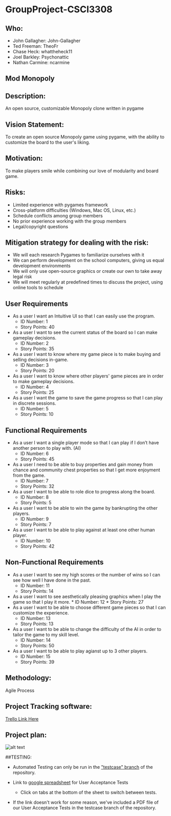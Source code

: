 # GroupProject-CSCI3308

## Who:
 * John Gallagher: John-Gallagher
 * Ted Freeman: TheoFr
 * Chase Heck: whattheheck11
 * Joel Barkley: Psychonattic
 * Nathan Carmine: ncarmine

## Mod Monopoly

## Description:
An open source, customizable Monopoly clone written in pygame

## Vision Statement:
To create an open source Monopoly game using pygame, with the ability to customize the board to the user's liking.

## Motivation: 
To make players smile while combining our love of modularity and board game.

## Risks: 
 * Limited experience with pygames framework
 * Cross-platform difficulties (Windows, Mac OS, Linux, etc.)
 * Schedule conflicts among group members
 * No prior experience working with the group members
 * Legal/copyright questions

## Mitigation strategy for dealing with the risk:
 * We will each research Pygames to familiarize ourselves with it
 * We can perform development on the school computers, giving us equal development environments
 * We will only use open-source graphics or create our own to take away legal risk
 * We will meet regularly at predefined times to discuss the project, using online tools to schedule

## User Requirements
  * As a user I want an Intuitive UI so that I can easily use the program.
    * ID Number: 1
    * Story Points: 40
  * As a user I want to see the current status of the board so I can make gameplay decisions.
    * ID Number: 2
    * Story Points: 35
  * As a user I want to know where my game piece is to make buying and selling decisions in-game.
    * ID Number: 3
    * Story Points: 20
  * As a user I want to know where other players' game pieces are in order to make gameplay decisions.
    * ID Number: 4
    * Story Points: 25
  * As a user I want the game to save the game progress so that I can play in discrete sessions.
    * ID Number: 5
    * Story Points: 10

## Functional Requirements
  * As a user I want a single player mode so that I can play if I don’t have another person to play with. (AI)
    * ID Number: 6
    * Story Points: 45
  * As a user I need to be able to buy properties and gain money from chance and community chest properties so that I get more enjoyment from the game.
    * ID Number: 7
    * Story Points: 32
  * As a user I want to be able to role dice to progress along the board.
    * ID Number: 8
    * Story Points: 5
  * As a user I want to be able to win the game by bankrupting the other players. 
    * ID Number: 9
    * Story Points: 7
  * As a user I want to be able to play against at least one other human player.
    * ID Number: 10
    * Story Points: 42

## Non-Functional Requirements
  * As a user I want to see my high scores or the number of wins so I can see how well I have done in the past.
    * ID Number: 11
    * Story Points: 14
  *  As a user I want to see aesthetically pleasing graphics when I play the game so that I play it more.
    * ID Number: 12
    * Story Points: 27
  * As a user I want to be able to choose different game pieces so that I can customize the experience.
    * ID Number: 13
    * Story Points: 13
  * As a user I want to be able to change the difficulty of the AI in order to tailor the game to my skill level.
    * ID Number: 14
    * Story Points: 50
  * As a user I want to be able to play agianst up to 3 other players.
    * ID Number: 15
    * Story Points: 39

## Methodology: 
Agile Process

## Project Tracking software:
[Trello Link Here](https://trello.com/b/IyxuIwpX/meme-monopoly)

## Project plan: 
![alt text](https://cloud.githubusercontent.com/assets/14183096/13134718/e07562dc-d5c6-11e5-95ed-69e5f7f78775.png "Trello Board Screenshot")

##TESTING:
  - Automated Testing can only be run in the ["testcase" branch](https://github.com/John-Gallagher/GroupProject-CSCI3308/tree/testcase) of the repository. 
  - Link to [google spreadsheet](https://docs.google.com/spreadsheets/d/1766dySpz8GaINldfmhx8DVYB1YtJl12H6tJG3r4XApc/edit?ts=57045bf5#gid=0 ) for User Acceptance Tests 
	- Click on tabs at the bottom of the sheet to switch between tests.
  
  - If the link doesn't work for some reason, we've included a PDF file of our User Acceptance Tests in the testcase branch of the repository.
